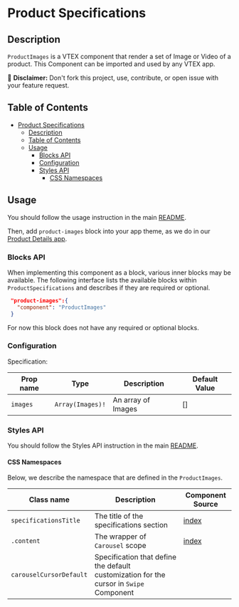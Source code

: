 # Product Specifications

## Description

`ProductImages` is a VTEX component that render a set of Image or Video of a product.
This Component can be imported and used by any VTEX app.

:loudspeaker: **Disclaimer:** Don't fork this project, use, contribute, or open issue with your feature request.

## Table of Contents
- [Product Specifications](#product-specifications)
  - [Description](#description)
  - [Table of Contents](#table-of-contents)
  - [Usage](#usage)
    - [Blocks API](#blocks-api)
    - [Configuration](#configuration)
    - [Styles API](#styles-api)
      - [CSS Namespaces](#css-namespaces)

## Usage

You should follow the usage instruction in the main [README](/README.md#usage).

Then, add `product-images` block into your app theme, as we do in our [Product Details app](https://github.com/vtex-apps/product-details/blob/master/store/blocks.json). 

### Blocks API

When implementing this component as a block, various inner blocks may be available. The following interface lists the available blocks within `ProductSpecifications` and describes if they are required or optional.

 ```json
  "product-images":{
    "component": "ProductImages"
  }
```	

For now this block does not have any required or optional blocks.

### Configuration

Specification:

| Prop name | Type             | Description        | Default Value |
| --------- | ---------------- | ------------------ | ------------- |
| `images`  | `Array(Images)!` | An array of Images | []            |


### Styles API

You should follow the Styles API instruction in the main [README](/README.md#styles-api).

#### CSS Namespaces
Below, we describe the namespace that are defined in the `ProductImages`.

| Class name              | Description                                                                             | Component Source                                          |
| ----------------------- | --------------------------------------------------------------------------------------- | --------------------------------------------------------- |
| `specificationsTitle`   | The title of the specifications section                                                 | [index](/react/components/ProductSpecifications/index.js) |
| `.content`              | The wrapper of `Carousel` scope                                                         | [index](/react/components/ProductImages/index.js)         |
| `carouselCursorDefault` | Specification that define the default customization for the cursor in `Swipe` Component |
